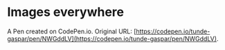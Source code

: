 # Images everywhere

A Pen created on CodePen.io. Original URL: [https://codepen.io/tunde-gaspar/pen/NWGddLV](https://codepen.io/tunde-gaspar/pen/NWGddLV).


